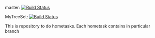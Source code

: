 master: [![Build Status](https://travis-ci.org/Krock21rus/hwproj.me.svg?branch=master)](https://travis-ci.org/Krock21rus/hwproj.me)

MyTreeSet: [![Build Status](https://travis-ci.org/Krock21rus/hwproj.me.svg?branch=MyTreeSet)](https://travis-ci.org/Krock21rus/hwproj.me)

This is repository to do hometasks.
Each hometask contains in particular branch
